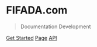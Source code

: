 # FIFADA.com

> Documentation Development

[Get Started](README)
[Page](https://FIFADA.com/)
[API](https://FIFADA.com/api)
